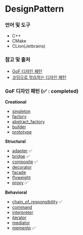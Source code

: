 # DesignPattern

### 언어 및 도구 

* C++ 
* CMake
* CLion(Jetbrains)

### 참고 및 출처

* [GoF 디자인 패턴](http://www.yes24.com/Product/Goods/17525598)
* [코딩으로 학습하는 디자인 패턴](https://www.inflearn.com/course/%EB%94%94%EC%9E%90%EC%9D%B8-%ED%8C%A8%ED%84%B4)

### GoF 디자인 패턴 (✅ : completed)

**Creational**
* [singleton](https://github.com/pine939/DesignPattern/tree/main/Creational/singleton)
* [factory](https://github.com/pine939/DesignPattern/tree/main/Creational/factory)
* [abstract_factory](https://github.com/pine939/DesignPattern/tree/main/Creational/abstract_factory)
* [builder](https://github.com/pine939/DesignPattern/tree/main/Creational/builder)
* [prototype](https://github.com/pine939/DesignPattern/tree/main/Creational/prototype)

**Structural**
* [adapter](https://github.com/pine939/DesignPattern/tree/main/Structural/adapter) ✅
* [bridge](https://github.com/pine939/DesignPattern/tree/main/Structural/bridge) ✅
* [composite](https://github.com/pine939/DesignPattern/tree/main/Structural/composite) ✅
* [decorator](https://github.com/pine939/DesignPattern/tree/main/Structural/decorator)
* [facade](https://github.com/pine939/DesignPattern/tree/main/Structural/facade)
* [flyweight](https://github.com/pine939/DesignPattern/tree/main/Structural/flyweight)
* [proxy](https://github.com/pine939/DesignPattern/tree/main/Structural/proxy) ✅

**Behavioral**
* [chain_of_responsibility](https://github.com/pine939/DesignPattern/tree/main/Behavioral/chain_of_responsibility) ✅
* [command](https://github.com/pine939/DesignPattern/tree/main/Behavioral/command)
* [interpreter](https://github.com/pine939/DesignPattern/tree/main/Behavioral/interpreter)
* [iterator](https://github.com/pine939/DesignPattern/tree/main/Behavioral/iterator)
* [mediator](https://github.com/pine939/DesignPattern/tree/main/Behavioral/mediator)
* [memento](https://github.com/pine939/DesignPattern/tree/main/Behavioral/memento) ✅
